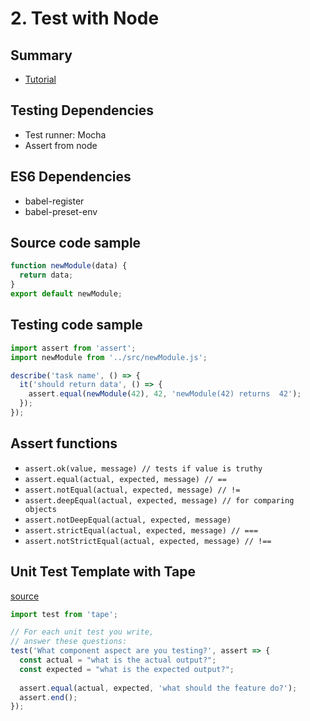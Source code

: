 # 2. Test with Node

## Summary
- [Tutorial](https://nodeschool.io/#workshoppers)

## Testing Dependencies
- Test runner: Mocha
- Assert from node

## ES6 Dependencies
- babel-register
- babel-preset-env

## Source code sample
```javascript
function newModule(data) {
  return data;
}
export default newModule;
```

## Testing code sample
```javascript
import assert from 'assert';
import newModule from '../src/newModule.js';

describe('task name', () => {
  it('should return data', () => {
    assert.equal(newModule(42), 42, 'newModule(42) returns  42');
  });
});
```

## Assert functions
- `assert.ok(value, message) // tests if value is truthy`
- `assert.equal(actual, expected, message) // ==`
- `assert.notEqual(actual, expected, message) // !=`
- `assert.deepEqual(actual, expected, message) // for comparing objects`
- `assert.notDeepEqual(actual, expected, message)`
- `assert.strictEqual(actual, expected, message) // ===`
- `assert.notStrictEqual(actual, expected, message) // !==`

## Unit Test Template with Tape
[source](https://medium.com/javascript-scene/what-every-unit-test-needs-f6cd34d9836d)
```javascript
import test from 'tape';

// For each unit test you write,
// answer these questions:
test('What component aspect are you testing?', assert => {
  const actual = "what is the actual output?";
  const expected = "what is the expected output?";
  
  assert.equal(actual, expected, 'what should the feature do?');
  assert.end();
});
```
